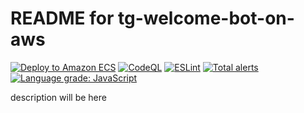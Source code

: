 # README for tg-welcome-bot-on-aws

[![Deploy to Amazon ECS](https://github.com/dyadyaJora/tg-welcome-bot-on-aws/actions/workflows/aws.yml/badge.svg)](https://github.com/dyadyaJora/tg-welcome-bot-on-aws/actions/workflows/aws.yml)
[![CodeQL](https://github.com/dyadyaJora/tg-welcome-bot-on-aws/actions/workflows/codeql.yml/badge.svg)](https://github.com/dyadyaJora/tg-welcome-bot-on-aws/actions/workflows/codeql.yml)
[![ESLint](https://github.com/dyadyaJora/tg-welcome-bot-on-aws/actions/workflows/eslint.yml/badge.svg)](https://github.com/dyadyaJora/tg-welcome-bot-on-aws/actions/workflows/eslint.yml)
[![Total alerts](https://img.shields.io/lgtm/alerts/g/dyadyaJora/tg-welcome-bot-on-aws.svg?logo=lgtm&logoWidth=18)](https://lgtm.com/projects/g/dyadyaJora/tg-welcome-bot-on-aws/alerts/)
[![Language grade: JavaScript](https://img.shields.io/lgtm/grade/javascript/g/dyadyaJora/tg-welcome-bot-on-aws.svg?logo=lgtm&logoWidth=18)](https://lgtm.com/projects/g/dyadyaJora/tg-welcome-bot-on-aws/context:javascript)  

description will be here

